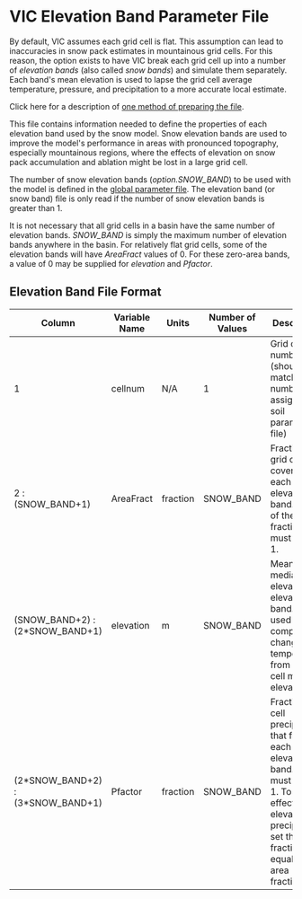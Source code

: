 # VIC Elevation Band Parameter File

By default, VIC assumes each grid cell is flat. This assumption can lead to inaccuracies in snow pack estimates in mountainous grid cells. For this reason, the option exists to have VIC break each grid cell up into a number of _elevation bands_ (also called _snow bands_) and simulate them separately. Each band's mean elevation is used to lapse the grid cell average temperature, pressure, and precipitation to a more accurate local estimate.

Click here for a description of [one method of preparing the file](PrepElevBand.md).

This file contains information needed to define the properties of each elevation band used by the snow model. Snow elevation bands are used to improve the model's performance in areas with pronounced topography, especially mountainous regions, where the effects of elevation on snow pack accumulation and ablation might be lost in a large grid cell.

The number of snow elevation bands (_option.SNOW_BAND_) to be used with the model is defined in the [global parameter file](GlobalParam.md). The elevation band (or snow band) file is only read if the number of snow elevation bands is greater than 1.

It is not necessary that all grid cells in a basin have the same number of elevation bands. _SNOW_BAND_ is simply the maximum number of elevation bands anywhere in the basin. For relatively flat grid cells, some of the elevation bands will have _AreaFract_ values of 0\. For these zero-area bands, a value of 0 may be supplied for _elevation_ and _Pfactor_.

## Elevation Band File Format

| Column                                | Variable Name     | Units     | Number of Values  | Description                                                                                                                                                                               |
|-----------------------------------    |---------------    |---------- |------------------ |-----------------------------------------------------------------------------------------------------------------------------------------------------------------------------------------  |
| 1                                     | cellnum           | N/A       | 1                 | Grid cell number (should match numbers assigned in soil parameter file)                                                                                                                   |
| 2 : (SNOW_BAND+1)                     | AreaFract         | fraction  | SNOW_BAND         | Fraction of grid cell covered by each elevation band. Sum of the fractions must equal 1.                                                                                                  |
| (SNOW_BAND+2) : (2\*SNOW_BAND+1)      | elevation         | m         | SNOW_BAND         | Mean (or median) elevation of elevation band. This is used to compute the change in air temperature from the grid cell mean elevation.                                                    |
| (2\*SNOW_BAND+2) : (3\*SNOW_BAND+1)   | Pfactor           | fraction  | SNOW_BAND         | Fraction of cell precipitation that falls on each elevation band. Total must equal 1. To ignore effects of elevation on precipitation, set these fractions equal to the area fractions.   |
